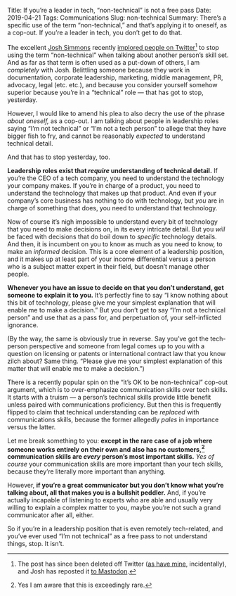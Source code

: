 Title: If you’re a leader in tech, “non-technical” is not a free pass 
Date: 2019-04-21
Tags: Communications
Slug: non-technical
Summary: There’s a specific use of the term “non-technical,” and that’s applying it to oneself, as a cop-out. If you’re a leader in tech, you don’t get to do that.

The excellent [Josh Simmons](https://joshsimmons.com/) recently
[implored people on
Twitter](https://twitter.com/joshsimmons/status/1111292871594774529)[^deleted]
to stop using the term “non-technical” when talking about another
person’s skill set. And as far as that term is often used as a
put-down of others, I am *completely* with Josh. Belittling someone
because they work in documentation, corporate leadership, marketing,
middle management, PR, advocacy, legal (etc. etc.), and because you
consider yourself somehow superior because you’re in a “technical”
role — that has got to stop, yesterday.

[^deleted]: The post has since been deleted off Twitter ([as have mine]({filename}bye-birdsite.md), incidentally), and Josh has reposted it [to Mastodon](https://josh.tel/@josh/109955068395820670).

However, I would like to amend his plea to also decry the use of the
phrase _about oneself,_ as a cop-out. I am talking about people in
leadership roles saying “I’m not technical” or “I’m not a tech
person” to allege that they have bigger fish to fry, and cannot be
reasonably _expected_ to understand technical detail.

And that has to stop yesterday, too.

**Leadership roles exist that *require* understanding of technical
detail.** If you’re the CEO of a tech company, you need to understand
the technology your company makes. If you’re in charge of a product,
you need to understand the technology that makes up that product. And
even if your company’s core business has nothing to do with
technology, but _you_ are in charge of something that does, you need
to understand that technology.

Now of course it’s nigh impossible to understand every bit of
technology that you need to make decisions on, in its every intricate
detail. But you *will* be faced with decisions that do boil down to
*specific* technology details. And then, it is incumbent on you to
know as much as you need to know, to make an *informed* decision. This
is a core element of a leadership position, and it makes up at least
part of your income differential versus a person who is a subject
matter expert in their field, but doesn’t manage other people.

**Whenever you have an issue to decide on that you don’t understand,
get someone to explain it to you.** It’s perfectly fine to say “I know
nothing about this bit of technology, please give me your simplest
explanation that will enable me to make a decision.” But you don’t get
to say “I’m not a technical person” and use that as a pass for, and
perpetuation of, your self-inflicted ignorance.

(By the way, the same is obviously true in reverse. Say you’ve got the
tech-person perspective and someone from legal comes up to you with a
question on licensing or patents or international contract law that
you know zilch about? Same thing. “Please give me your simplest
explanation of this matter that will enable me to make a decision.”)

There is a recently popular spin on the “it’s OK to be non-technical”
cop-out argument, which is to over-emphasize communication skills over
tech skills. It starts with a truism — a person’s technical skills
provide little benefit unless paired with communications
proficiency. But then this is frequently flipped to claim that
technical understanding can be *replaced* with communications skills,
because the former allegedly *pales* in importance versus the latter.

Let me break something to you: **except in the rare case of a job
where someone works entirely on their own and also has no customers,[^1]
communication skills are *every* person’s most important skills.** *Yes of
course* your communication skills are more important than your tech
skills, because they’re literally more important than
anything. 

However, **if you’re a great communicator but you don’t know what
you’re talking about, all that makes you is a bullshit peddler.** And,
if you’re actually incapable of listening to experts who are able and
usually very willing to explain a complex matter to you, maybe you’re
not such a grand communicator after all, either.

So if you’re in a leadership position that is even remotely
tech-related, and you’ve ever used “I’m not technical” as a free pass
to not understand things, stop. It isn’t.

[^1]: Yes I am aware that this is exceedingly rare.

